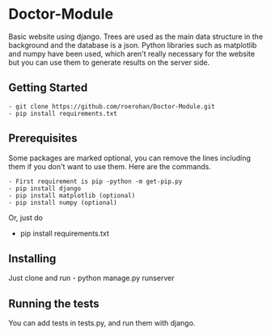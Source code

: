 # Doctor-Module

Basic website using django. Trees are used as the main data structure in the background and the database is a json.
Python libraries such as matplotlib and numpy have been used, which aren't really necessary for the website but you can use them to generate results on the server side.

## Getting Started

```
- git clone https://github.com/roerohan/Doctor-Module.git
- pip install requirements.txt

```

## Prerequisites

Some packages are marked optional, you can remove the lines including them if you don't want to use them.
Here are the commands.

```
- First requirement is pip -python -m get-pip.py
- pip install django
- pip install matplotlib (optional)
- pip install numpy (optional)
```
Or, just do 
- pip install requirements.txt

## Installing

Just clone and run  - python manage.py runserver

## Running the tests

You can add tests in tests.py, and run them with django.
